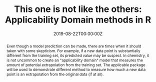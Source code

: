 ---
title: 'This one is not like the others: Applicability Domain methods in R'
authors:
- Max Kuhn
date: '2019-08-22T00:00:00Z'

# Schedule page publish date (NOT proceeding's date).
publishDate: '20001-01-01T00:00:00Z'

# proceeding type.
# Legend: 0 = Uncategorized; 1 = Talk, 2 = Keynote, 3 = Workshop
# To add more update publications_types.toml and en.yaml
publication_types: ['2']
publication_type_description: Keynote

# proceeding name and optional abbreviated proceeding name.
publication: Presented at 2019 Conference
publication_short: Presented at 2019 Conference

abstract: Even though a model prediction can be made, there are times when it should taken with some skepticism. For example, if a new data point is substantially different from the training set, its predicted value may be suspect. In chemistry, it is not uncommon to create an "applicability domain" model that measures the amount of potential extrapolation from the training set. The applicable package will be used to demonstrate different method to measure how much a new data point is an extrapolation from the original data (if at all).

tags:
- Rstudio
featured: false

links:
url_slides: 'https://github.com/topepo/R-Pharma-2019'
url_video: ''

---